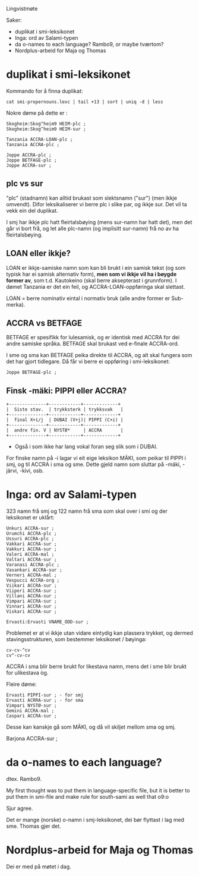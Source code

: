Lingvistmøte

Saker:
* duplikat i smi-leksikonet
* Inga: ord av Salami-typen
* da o-names to each language? Rambo9, or maybe tværtom?
* Nordplus-arbeid for Maja og Thomas

# duplikat i smi-leksikonet

Kommando for å finna duplikat:

```
cat smi-propernouns.lexc | tail +13 | sort | uniq -d | less
```

Nokre døme på dette er :

```
Skogheim:Skog^heim9 HEIM-plc ;
Skogheim:Skog^heim9 HEIM-sur ;

Tanzania ACCRA-LOAN-plc ;
Tanzania ACCRA-plc ;

Joppe ACCRA-plc ;
Joppe BETFAGE-plc ;
Joppe ACCRA-sur ;
```

## plc vs sur
"plc" (stadnamn) kan alltid brukast som slektsnamn ("sur") (men ikkje omvendt).
Difor leksikaliserer vi berre plc i slike par, og ikkje sur. Det vil ta vekk ein
del duplikat.

I smj har ikkje plc hatt fleirtalsbøying (mens sur-namn har hatt det), men det
går vi bort frå, og let alle plc-namn (og implisitt sur-namn) frå no av ha
fleirtalsbøying.

## LOAN eller ikkje?

LOAN er ikkje-samiske namn som kan bli brukt i ein samisk tekst (og som typisk
har ei samisk alternativ form), **men som vi ikkje vil ha i bøygde former av**,
som t.d. Kautokeino (skal berre aksepterast i grunnform). I dømet Tanzania er det ein feil, og ACCRA-LOAN-oppføringa skal slettast.

LOAN = berre nominativ eintal i normativ bruk (alle andre former er Sub-merka).

## ACCRA vs BETFAGE

BETFAGE er spesifikk for lulesamisk, og er identisk med ACCRA for dei andre
samiske språka. BETFAGE skal brukast ved e-finale ACCRA-ord.

I sme og sma kan BETFAGE peika direkte til ACCRA, og alt skal fungera som det har gjort tidlegare. Då får vi berre ei oppføring i smi-leksikonet:

```
Joppe BETFAGE-plc ;
```

## Finsk -mäki: PIPPI eller ACCRA?

```
+--------------+------------+-------------+
|  Siste stav.  | trykksterk | trykksvak   |
+--------------+------------+-------------+
|  final X+i/j  | DUBAI (V+j)| PIPPI (C+i) |
+--------------+------------+-------------+
|  andre fin. V | NYSTØ*     | ACCRA       |
+--------------+------------+-------------+
```
* Også i som ikke har lang vokal foran seg slik som i DUBAI.

For finske namn på -i lagar vi eit eige leksikon MÄKI, som peikar til PIPPI i
smj, og til ACCRA i sma og sme. Dette gjeld namn som sluttar på -mäki, -järvi,
-kivi, osb.

# Inga: ord av Salami-typen

323 namn frå smj og 122 namn frå sma som skal over i smi og der leksikonet er uklårt:

```
Unkuri ACCRA-sur ;
Urumchi ACCRA-plc ;
Ussuri ACCRA-plc ;
Vakkari ACCRA-sur ;
Vakkuri ACCRA-sur ;
Valeri ACCRA-mal ;
Valtari ACCRA-sur ;
Varanasi ACCRA-plc ;
Vasankari ACCRA-sur ;
Verneri ACCRA-mal ;
Vespucci ACCRA-org ;
Viikari ACCRA-sur ;
Viiperi ACCRA-sur ;
Villani ACCRA-sur ;
Vimpari ACCRA-sur ;
Vinnari ACCRA-sur ;
Viskari ACCRA-sur ;

Ervasti:Ervasti VNAME_ODD-sur ;
```

Problemet er at vi ikkje utan vidare eintydig kan plassera trykket, og dermed stavingsstrukturen, som bestemmer leksikonet / bøyinga:

```
cv-cv-^cv
cv^-cv-cv
```

ACCRA i sma blir berre brukt for likestava namn, mens det i sme blir brukt for
ulikestava òg.

Fleire døme:
```
Ervasti PIPPI-sur ; - for smj
Ervasti ACRRA-sur ; - for sma
Vimpari NYSTØ-sur ; 
Gemini ACCRA-mal ;
Caspari ACCRA-sur ;
```

Desse kan kanskje gå som MÄKI, og då vil skiljet mellom sma og smj.

Barjona ACCRA-sur ;

# da o-names to each language?

dtex. Rambo9.

My first thought was to put them in language-specific file, but it is better to
put them in smi-file and make rule for south-sami as well that o9:o

Sjur agree.

Det er mange (norske) o-namn i smj-leksikonet, dei bør flyttast i lag med sme.
Thomas gjer det.

# Nordplus-arbeid for Maja og Thomas

Dei er med på møtet i dag.
